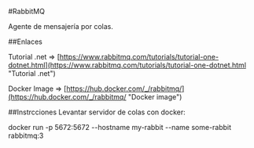 #RabbitMQ

Agente de mensajería por colas.

##Enlaces



Tutorial .net =>
[https://www.rabbitmq.com/tutorials/tutorial-one-dotnet.html](https://www.rabbitmq.com/tutorials/tutorial-one-dotnet.html "Tutorial .net")

Docker Image => [https://hub.docker.com/_/rabbitmq/](https://hub.docker.com/_/rabbitmq/ "Docker image")


##Instrcciones
Levantar servidor de colas con docker:

docker run -p 5672:5672 --hostname my-rabbit --name some-rabbit rabbitmq:3
